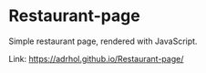 # Restaurant-page
Simple restaurant page, rendered with JavaScript.

Link: https://adrhol.github.io/Restaurant-page/ 
